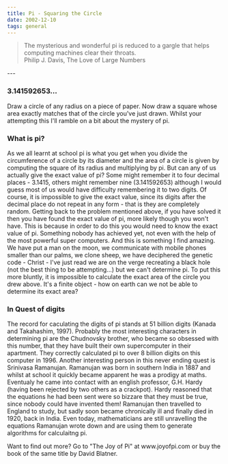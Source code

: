 ```yaml
---
title: Pi - Squaring the Circle
date: 2002-12-10
tags: general
---
```

<blockquote>
<p>The mysterious and wonderful pi is reduced to a gargle that helps computing machines clear their throats.<br />Philip J. Davis, The Love of Large Numbers</p>
</blockquote>
---

<h3>3.141592653...</h3>
<p>Draw a circle of any radius on a piece of paper. Now draw a square whose area exactly matches that of the circle you've just drawn. Whilst your attempting this I'll ramble on a bit about the mystery of pi.</p>
<h3>What is pi?</h3>
<p>As we all learnt at school pi is what you get when you divide the circumference of a circle by its diameter and the area of a circle is given by computing the square of its radius and multiplying by pi. But can any of us actually give the exact value of pi? Some might remember it to four decimal places - 3.1415, others might remember nine (3.141592653) although I would guess most of us would have difficulty remembering it to two digits. Of course, it is impossible to give the exact value, since its digits after the decimal place do not repeat in any form - that is they are completely random. Getting back to the problem mentioned above, if you have solved it then you have found the exact value of pi, more likely though you won't have. This is because in order to do this you would need to know the exact value of pi. Something nobody has achieved yet, not even with the help of the most powerful super computers. And this is something I find amazing. We have put a man on the moon, we communicate with mobile phones smaller than our palms, we clone sheep, we have deciphered the genetic code - Christ - I've just read we are on the verge recreating a black hole (not the best thing to be attempting...) but we can't determine pi. To put this more bluntly, it is impossible to calculate the exact area of the circle you drew above. It's a finite object - how on earth can we not be able to determine its exact area?</p>
<h3>In Quest of digits</h3>
<p>The record for caculating the digits of pi stands at 51 billion digits (Kanada and Takahashim, 1997). Probably the most interesting characters in determining pi are the Chudnovsky brother, who became so obsessed with this number, that they have built their own supercomputer in their apartment. They correctly calculated pi to over 8 billion digits on this computer in 1996. Another interesting person in this never ending quest is Srinivasa Ramanujan. Ramanujan was born in southern India in 1887 and whilst at school it quickly became apparent he was a prodigy at maths. Eventualy he came into contact with an english professor, G.H. Hardy (having been rejected by two others as a crackpot). Hardy reasoned that the equations he had been sent were so bizzare that they must be true, since nobody could have invented them! Ramanujan then travelled to England to study, but sadly soon became chronically ill and finally died in 1920, back in India. Even today, mathematicians are still unravelling the equations Ramanujan wrote down and are using them to generate algorithms for calculaitng pi.</p>
<p>Want to find out more? Go to "The Joy of Pi" at www.joyofpi.com or buy the book of the same title by David Blatner.</p>